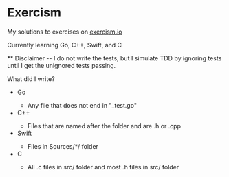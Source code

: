 # Exercism

My solutions to exercises on <a href="https://exercism.io" target="_blank">exercism.io</a>

Currently learning Go, C++, Swift, and C

** Disclaimer -- I do not write the tests, but I simulate TDD by ignoring tests until I get the unignored tests passing.

What did I write?
<ul>
	<li>Go</li>
	<ul>
		<li>Any file that does not end in "_test.go"</li>
	</ul>
	<li>C++</li>
	<ul>
		<li>Files that are named after the folder and are .h or .cpp</li>
	</ul>
	<li>Swift</li>
	<ul>
		<li>Files in Sources/*/ folder</li>
	</ul>
	<li>C</li>
	<ul>
		<li>All .c files in src/ folder and most .h files in src/ folder</li>
	</ul>
</ul>
